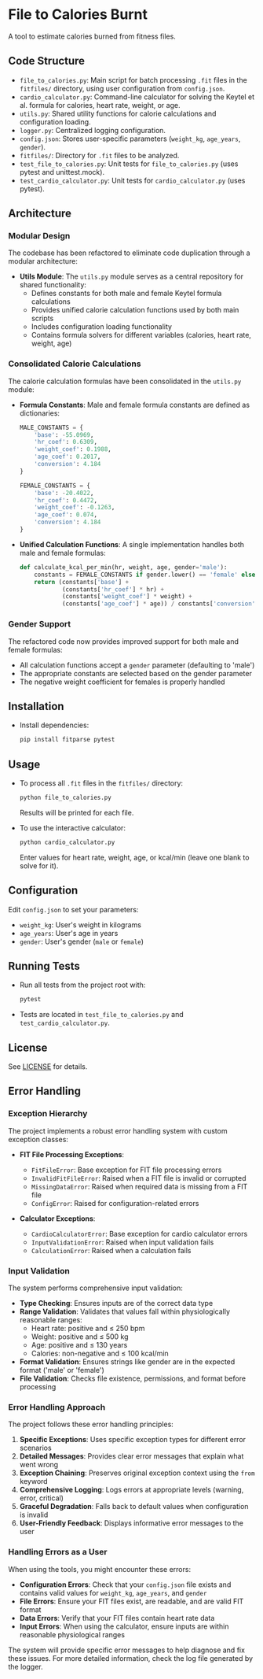 # File to Calories Burnt

A tool to estimate calories burned from fitness files.

## Code Structure

- `file_to_calories.py`: Main script for batch processing `.fit` files in the `fitfiles/` directory, using user configuration from `config.json`.
- `cardio_calculator.py`: Command-line calculator for solving the Keytel et al. formula for calories, heart rate, weight, or age.
- `utils.py`: Shared utility functions for calorie calculations and configuration loading.
- `logger.py`: Centralized logging configuration.
- `config.json`: Stores user-specific parameters (`weight_kg`, `age_years`, `gender`).
- `fitfiles/`: Directory for `.fit` files to be analyzed.
- `test_file_to_calories.py`: Unit tests for `file_to_calories.py` (uses pytest and unittest.mock).
- `test_cardio_calculator.py`: Unit tests for `cardio_calculator.py` (uses pytest).

## Architecture

### Modular Design

The codebase has been refactored to eliminate code duplication through a modular architecture:

- **Utils Module**: The `utils.py` module serves as a central repository for shared functionality:
  - Defines constants for both male and female Keytel formula calculations
  - Provides unified calorie calculation functions used by both main scripts
  - Includes configuration loading functionality
  - Contains formula solvers for different variables (calories, heart rate, weight, age)

### Consolidated Calorie Calculations

The calorie calculation formulas have been consolidated in the `utils.py` module:

- **Formula Constants**: Male and female formula constants are defined as dictionaries:

  ```python
  MALE_CONSTANTS = {
      'base': -55.0969,
      'hr_coef': 0.6309,
      'weight_coef': 0.1988,
      'age_coef': 0.2017,
      'conversion': 4.184
  }
  
  FEMALE_CONSTANTS = {
      'base': -20.4022,
      'hr_coef': 0.4472,
      'weight_coef': -0.1263,
      'age_coef': 0.074,
      'conversion': 4.184
  }
  ```

- **Unified Calculation Functions**: A single implementation handles both male and female formulas:

  ```python
  def calculate_kcal_per_min(hr, weight, age, gender='male'):
      constants = FEMALE_CONSTANTS if gender.lower() == 'female' else MALE_CONSTANTS
      return (constants['base'] +
              (constants['hr_coef'] * hr) +
              (constants['weight_coef'] * weight) +
              (constants['age_coef'] * age)) / constants['conversion']
  ```

### Gender Support

The refactored code now provides improved support for both male and female formulas:

- All calculation functions accept a `gender` parameter (defaulting to 'male')
- The appropriate constants are selected based on the gender parameter
- The negative weight coefficient for females is properly handled

## Installation

- Install dependencies:

  ```sh
  pip install fitparse pytest
  ```

## Usage

- To process all `.fit` files in the `fitfiles/` directory:

  ```python
  python file_to_calories.py
  ```

  Results will be printed for each file.

- To use the interactive calculator:

  ```python
  python cardio_calculator.py
  ```

  Enter values for heart rate, weight, age, or kcal/min (leave one blank to solve for it).

## Configuration

Edit `config.json` to set your parameters:

- `weight_kg`: User's weight in kilograms
- `age_years`: User's age in years
- `gender`: User's gender (`male` or `female`)

## Running Tests

- Run all tests from the project root with:

  ```sh
  pytest
  ```

- Tests are located in `test_file_to_calories.py` and `test_cardio_calculator.py`.

## License

See [LICENSE](LICENSE) for details.

## Error Handling

### Exception Hierarchy

The project implements a robust error handling system with custom exception classes:

- **FIT File Processing Exceptions**:
  - `FitFileError`: Base exception for FIT file processing errors
  - `InvalidFitFileError`: Raised when a FIT file is invalid or corrupted
  - `MissingDataError`: Raised when required data is missing from a FIT file
  - `ConfigError`: Raised for configuration-related errors

- **Calculator Exceptions**:
  - `CardioCalculatorError`: Base exception for cardio calculator errors
  - `InputValidationError`: Raised when input validation fails
  - `CalculationError`: Raised when a calculation fails

### Input Validation

The system performs comprehensive input validation:

- **Type Checking**: Ensures inputs are of the correct data type
- **Range Validation**: Validates that values fall within physiologically reasonable ranges:
  - Heart rate: positive and ≤ 250 bpm
  - Weight: positive and ≤ 500 kg
  - Age: positive and ≤ 130 years
  - Calories: non-negative and ≤ 100 kcal/min
- **Format Validation**: Ensures strings like gender are in the expected format ('male' or 'female')
- **File Validation**: Checks file existence, permissions, and format before processing

### Error Handling Approach

The project follows these error handling principles:

1. **Specific Exceptions**: Uses specific exception types for different error scenarios
2. **Detailed Messages**: Provides clear error messages that explain what went wrong
3. **Exception Chaining**: Preserves original exception context using the `from` keyword
4. **Comprehensive Logging**: Logs errors at appropriate levels (warning, error, critical)
5. **Graceful Degradation**: Falls back to default values when configuration is invalid
6. **User-Friendly Feedback**: Displays informative error messages to the user

### Handling Errors as a User

When using the tools, you might encounter these errors:

- **Configuration Errors**: Check that your `config.json` file exists and contains valid values for `weight_kg`, `age_years`, and `gender`
- **File Errors**: Ensure your FIT files exist, are readable, and are valid FIT format
- **Data Errors**: Verify that your FIT files contain heart rate data
- **Input Errors**: When using the calculator, ensure inputs are within reasonable physiological ranges

The system will provide specific error messages to help diagnose and fix these issues. For more detailed information, check the log file generated by the logger.
